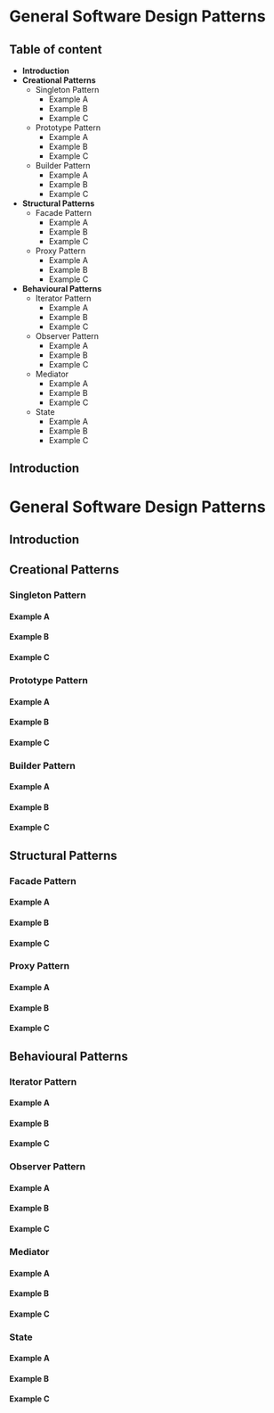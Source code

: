 # General Software Design Patterns

## Table of content

- **Introduction**
- **Creational Patterns**
  - Singleton Pattern
    - Example A
    - Example B
    - Example C
  - Prototype Pattern
    - Example A
    - Example B
    - Example C
  - Builder Pattern
    - Example A
    - Example B
    - Example C
- **Structural Patterns**
  - Facade Pattern
    - Example A
    - Example B
    - Example C
  - Proxy Pattern
    - Example A
    - Example B
    - Example C
- **Behavioural Patterns**
  - Iterator Pattern
    - Example A
    - Example B
    - Example C
  - Observer Pattern
    - Example A
    - Example B
    - Example C
  - Mediator
    - Example A
    - Example B
    - Example C
  - State
    - Example A
    - Example B
    - Example C
 
## Introduction

# General Software Design Patterns

## Introduction

## Creational Patterns

### Singleton Pattern
#### Example A
#### Example B
#### Example C

### Prototype Pattern
#### Example A
#### Example B
#### Example C

### Builder Pattern
#### Example A
#### Example B
#### Example C

## Structural Patterns

### Facade Pattern
#### Example A
#### Example B
#### Example C

### Proxy Pattern
#### Example A
#### Example B
#### Example C

## Behavioural Patterns

### Iterator Pattern
#### Example A
#### Example B
#### Example C

### Observer Pattern
#### Example A
#### Example B
#### Example C

### Mediator
#### Example A
#### Example B
#### Example C

### State
#### Example A
#### Example B
#### Example C


